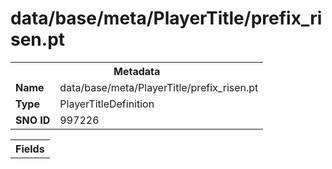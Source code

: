 <h1>data/base/meta/PlayerTitle/prefix_risen.pt</h1><table><tr><th colspan="100%">Metadata</th></tr><tr><td><b>Name</b></td><td>data/base/meta/PlayerTitle/prefix_risen.pt</td></tr><tr><td><b>Type</b></td><td>PlayerTitleDefinition</td></tr><tr><td><b>SNO ID</b></td><td>997226</td></tr></table>

<table><tr><th colspan="100%">Fields</th></tr></table>

